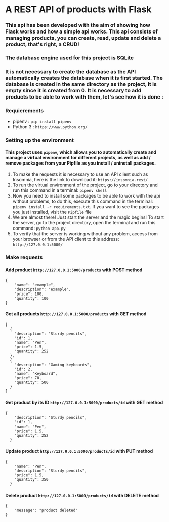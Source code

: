 # A REST API of products with Flask
### This api has been developed with the aim of showing how Flask works and how a simple api works. This api consists of managing products, you can create, read, update and delete a product, that's right, a CRUD!
### The database engine used for this project is SQLite
### It is not necessary to create the database as the API automatically creates the database when it is first started. The database is created in the same directory as the project, it is empty since it is created from 0. It is necessary to add products to be able to work with them, let's see how it is done :
### **Requierements**
* pipenv : `pip install pipenv`
* Python 3 : `https://www.python.org/`
### **Setting up the environment**
#### This project uses `pipenv`, which allows you to automatically create and manage a virtual environment for different projects, as well as add / remove packages from your Pipfile as you install / uninstall packages.
1. To make the requests it is necessary to use an API client such as Insomnia, here is the link to download it: `https://insomnia.rest/`
2. To run the virtual environment of the project, go to your directory and run this command in a terminal: `pipenv shell`
3. Now you need to install some packages to be able to work with the api without problems, to do this, execute this command in the terminal: `pipenv install -r requirements.txt`. If you want to see the packages you just installed, visit the `Pipfile` file
4. We are almost there! Just start the server and the magic begins! To start the server, go to the project directory, open the terminal and run this command: `python app.py`
5. To verify that the server is working without any problem, access from your browser or from the API client to this address: `http://127.0.0.1:5000/`
### **Make requests**
#### **Add product `http://127.0.0.1:5000/products` with POST method**
```
{
    "name": "example",
    "description": "example",
    "price": 100,
    "quantity": 100
}
```
#### **Get all products `http://127.0.0.1:5000/products` with GET method**
```
[
  {
    "description": "Sturdy pencils",
    "id": 1,
    "name": "Pen",
    "price": 1.5,
    "quantity": 252
  },
  {
    "description": "Gaming keyboards",
    "id": 2,
    "name": "Keyboard",
    "price": 70,
    "quantity": 500
  }
]
```
#### **Get product by its ID `http://127.0.0.1:5000/products/id` with GET method**
```
{
    "description": "Sturdy pencils",
    "id": 1,
    "name": "Pen",
    "price": 1.5,
    "quantity": 252
  }
```
#### **Update product `http://127.0.0.1:5000/products/id` with PUT method**
```
{
    "name": "Pen",
    "description": "Sturdy pencils",
    "price": 1.5,
    "quantity": 350
  }
```
#### **Delete product `http://127.0.0.1:5000/products/id` with DELETE method**

```
{
    "message": "product deleted"
}
```

